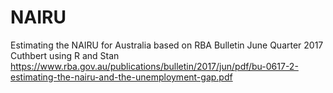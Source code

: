 # NAIRU
Estimating the NAIRU for Australia based on RBA Bulletin June Quarter 2017 Cuthbert using R and Stan
https://www.rba.gov.au/publications/bulletin/2017/jun/pdf/bu-0617-2-estimating-the-nairu-and-the-unemployment-gap.pdf
